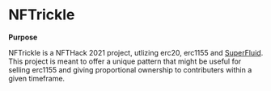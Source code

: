 # NFTrickle

**Purpose**

NFTrickle is a NFTHack 2021 project, utlizing erc20, erc1155 and [SuperFluid](https://docs.superfluid.finance/superfluid/). This project is meant to offer a unique pattern that might be useful for selling erc1155 and giving proportional ownership to contributers within a given timeframe.
